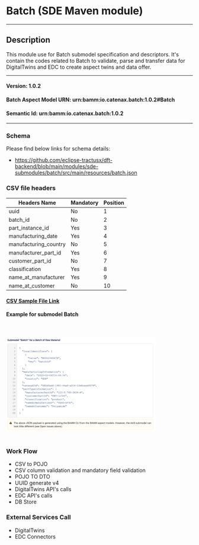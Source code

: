  # Batch (SDE Maven module)
---
## Description

This module use for Batch submodel specification and descriptors. It's contain the codes related to Batch to validate, parse and transfer data for DigitalTwins and EDC to create aspect twins and data offer.

---
#### Version: 1.0.2
#### Batch Aspect Model URN: urn:bamm:io.catenax.batch:1.0.2#Batch
#### Semantic Id: urn:bamm:io.catenax.batch:1.0.2
---

### Schema

Please find below links for schema details:

- https://github.com/eclipse-tractusx/dft-backend/blob/main/modules/sde-submodules/batch/src/main/resources/batch.json


### CSV file headers

| Headers Name       	       		| Mandatory                     	| Position 	|
|-------------------------------		|-----------------------------	|--------	|
| uuid		                   		| No		             		    |    1     	|
| batch_id					   		| No						      	|    2    	|
| part_instance_id					| Yes							    |	 3		|
| manufacturing_date    			| Yes 							    | 	 4	   	|
| manufacturing_country  	    	| No                            	| 	 5	  	|
| manufacturer_part_id 		      	| Yes                           	| 	 6	  	|
| customer_part_id		    		| No                     		    | 	 7	 	|
| classification		 			| Yes                               |    8 	 	|
| name_at_manufacturer	 			| Yes                           	|    9 	 	|
| name_at_customer	 				| No                           	    |    10 	|


#### [CSV Sample File Link]

#### Example for submodel Batch
<br/><br/><img src="src/main/resources/images/batch.png" height="60%" width="80%" /><br/><br/>

### Work Flow 

 - CSV to POJO
 - CSV column validation and mandatory field validation
 - POJO TO DTO
 - UUID generate v4
 - DigitalTwins API's calls 
 - EDC API's calls
 - DB Store
 
### External Services Call

 - DigitalTwins
 - EDC Connectors
 
[CSV Sample File Link]: src/main/resources/batch.csv
